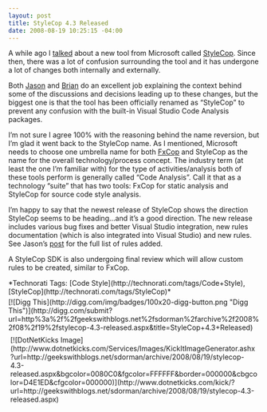 ```yaml
---
layout: post
title: StyleCop 4.3 Released
date: 2008-08-19 10:25:15 -04:00
---
```


A while ago I [talked](http://geekswithblogs.net/sdorman/archive/2008/05/25/source-analysis.aspx) about a new tool from Microsoft called [StyleCop](http://code.msdn.microsoft.com/sourceanalysis). Since then, there was a lot of confusion surrounding the tool and it has undergone a lot of changes both internally and externally.

Both [Jason](http://blogs.msdn.com/sourceanalysis/archive/2008/07/20/clearing-up-confusion.aspx) and [Brian](http://blogs.msdn.com/bharry/archive/2008/07/19/clearing-up-confusion.aspx) do an excellent job explaining the context behind some of the discussions and decisions leading up to these changes, but the biggest one is that the tool has been officially renamed as “StyleCop” to prevent any confusion with the built-in Visual Studio Code Analysis packages. 

I’m not sure I agree 100% with the reasoning behind the name reversion, but I’m glad it went back to the StyleCop name. As I mentioned, Microsoft needs to choose one umbrella name for both [FxCop](http://msdn.microsoft.com/en-us/library/bb429476(VS.80).aspx) and StyleCop as the name for the overall technology/process concept. The industry term (at least the one I’m familiar with) for the type of activities/analysis both of these tools perform is generally called “Code Analysis”. Call it that as a technology “suite” that has two tools: FxCop for static analysis and StyleCop for source code style analysis.

I’m happy to say that the newest release of StyleCop shows the direction StyleCop seems to be heading…and it’s a good direction. The new release includes various bug fixes and better Visual Studio integration, new rules documentation (which is also integrated into Visual Studio) and new rules. See Jason’s [post](http://blogs.msdn.com/sourceanalysis/archive/2008/08/19/stylecop-4-3-is-released.aspx) for the full list of rules added.

A StyleCop SDK is also undergoing final review which will allow custom rules to be created, similar to FxCop.
  <div class="wlWriterSmartContent" id="scid:0767317B-992E-4b12-91E0-4F059A8CECA8:af8dadd3-ee96-451e-bacc-c3058834ec0e" style="padding-right: 0px; display: inline; padding-left: 0px; float: none; padding-bottom: 0px; margin: 0px; padding-top: 0px">*Technorati Tags: [Code Style](http://technorati.com/tags/Code+Style), [StyleCop](http://technorati.com/tags/StyleCop)*</div><div class="wlWriterHeaderFooter" style="text-align:left; margin:0px; padding:4px 0px 4px 0px;">[![Digg This](http://digg.com/img/badges/100x20-digg-button.png "Digg This")](http://digg.com/submit?url=http%3a%2f%2fgeekswithblogs.net%2fsdorman%2farchive%2f2008%2f08%2f19%2fstylecop-4.3-released.aspx&title=StyleCop+4.3+Released)</div><div class="wlWriterHeaderFooter" style="text-align:left; margin:0px; padding:4px 4px 4px 4px;">[![DotNetKicks Image](http://www.dotnetkicks.com/Services/Images/KickItImageGenerator.ashx?url=http://geekswithblogs.net/sdorman/archive/2008/08/19/stylecop-4.3-released.aspx&bgcolor=0080C0&fgcolor=FFFFFF&border=000000&cbgcolor=D4E1ED&cfgcolor=000000)](http://www.dotnetkicks.com/kick/?url=http://geekswithblogs.net/sdorman/archive/2008/08/19/stylecop-4.3-released.aspx)</div>

